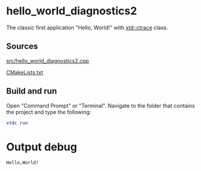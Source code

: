 # hello_world_diagnostics2

The classic first application "Hello, World!" with [xtd::ctrace](https://gammasoft71.github.io/xtd/reference_guides/latest/group__xtd__core.html#ga20a8c5c8813e84b0831d7b236d1f1459) class.

## Sources

[src/hello_world_diagnostics2.cpp](src/hello_world_diagnostics2.cpp)

[CMakeLists.txt](CMakeLists.txt)

## Build and run

Open "Command Prompt" or "Terminal". Navigate to the folder that contains the project and type the following:

```cmake
xtdc run
```

# Output debug

```
Hello,World!
```

